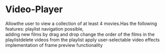 # Video-Player
Allowthe user to view a collection of at least 4 movies.Has the following features:
playlist navigation possible,</br>
adding new films by drag and drop 
change the order of the films in the playlistdelete videos from the playlist
apply user-selectable video effects implementation of frame preview functionality
